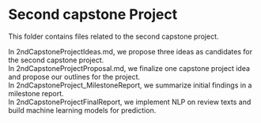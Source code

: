 # Second capstone Project
This folder contains files related to the second capstone project.

In 2ndCapstoneProjectIdeas.md, we propose three ideas as candidates for the second capstone project.<br>
In 2ndCapstoneProjectProposal.md, we finalize one capstone project idea and propose our outlines for the project.<br>
In 2ndCapstoneProject_MilestoneReport, we summarize initial findings in a milestone report.<br>
In 2ndCapstoneProjectFinalReport, we implement NLP on review texts and build machine learning models for prediction.
